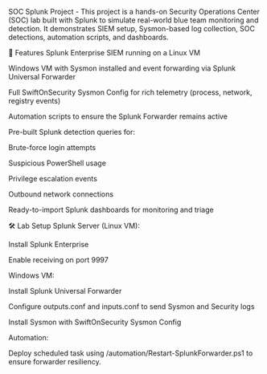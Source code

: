 SOC Splunk Project - 
This project is a hands-on Security Operations Center (SOC) lab built with Splunk to simulate real-world blue team monitoring and detection. It demonstrates SIEM setup, Sysmon-based log collection, SOC detections, automation scripts, and dashboards.

📌 Features
Splunk Enterprise SIEM running on a Linux VM

Windows VM with Sysmon installed and event forwarding via Splunk Universal Forwarder

Full SwiftOnSecurity Sysmon Config for rich telemetry (process, network, registry events)

Automation scripts to ensure the Splunk Forwarder remains active

Pre-built Splunk detection queries for:

Brute-force login attempts

Suspicious PowerShell usage

Privilege escalation events

Outbound network connections

Ready-to-import Splunk dashboards for monitoring and triage

🛠️ Lab Setup
Splunk Server (Linux VM):

Install Splunk Enterprise

Enable receiving on port 9997

Windows VM:

Install Splunk Universal Forwarder

Configure outputs.conf and inputs.conf to send Sysmon and Security logs

Install Sysmon with SwiftOnSecurity Sysmon Config

Automation:

Deploy scheduled task using /automation/Restart-SplunkForwarder.ps1 to ensure forwarder resiliency.
